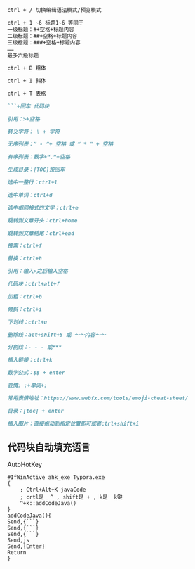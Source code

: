 ```markdown
ctrl + / 切换编辑语法模式/预览模式

ctrl + 1 ~6 标题1~6 等同于
一级标题：#+空格+标题内容
二级标题：##+空格+标题内容
三级标题：###+空格+标题内容
……
最多六级标题

ctrl + B 粗体

ctrl + I 斜体

ctrl + T 表格

```+回车 代码块

引用：>+空格

转义字符： \ + 字符

无序列表：” - “+ 空格 或 “ * ” + 空格

有序列表：数字+“.”+空格

生成目录：[TOC]按回车

选中一整行：ctrl+l

选中单词：ctrl+d

选中相同格式的文字：ctrl+e

跳转到文章开头：ctrl+home

跳转到文章结尾：ctrl+end

搜索：ctrl+f

替换：ctrl+h

引用：输入>之后输入空格

代码块：ctrl+alt+f

加粗：ctrl+b

倾斜：ctrl+i

下划线：ctrl+u

删除线：alt+shift+5 或 ～～内容～～

分割线：- - - 或***

插入链接：ctrl+k

数学公式：$$ + enter

表情: :+单词+:

常用表情地址：https://www.webfx.com/tools/emoji-cheat-sheet/

目录：[toc] + enter

插入图片：直接拖动到指定位置即可或者ctrl+shift+i

```

## 代码块自动填充语言

AutoHotKey

```ahk
#IfWinActive ahk_exe Typora.exe
{
    ; Ctrl+Alt+K javaCode    
    ; crtl是  ^ , shift是 + , k是  k键
    ^+k::addCodeJava()
}
addCodeJava(){
Send,{```}
Send,{```}
Send,{```}
Send,js
Send,{Enter}
Return
}
```

